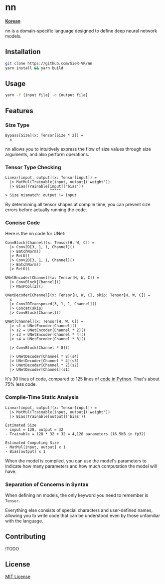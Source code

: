 # nn

[**Korean**](README-ko.md)

nn is a domain-specific language designed to define deep neural network models.

## Installation

```bash
git clone https://github.com/SieR-VR/nn
yarn install && yarn build
```

## Usage

```bash
yarn -f {input file} -o {output file}
```

## Features

### Size Type

```nn
Bypass[Size](x: Tensor[Size * 2]) =
  x
```

nn allows you to intuitively express the flow of size values through size arguments, and also perform operations.

### Tensor Type Checking

```nn
Linear[input, output](x: Tensor[input]) = 
  |> MatMul(Trainable[input, output]('weight'))
  |> Bias(Trainable[input]('bias'))
                    ^^^^^
> Size mismatch: output != input
```

By determining all tensor shapes at compile time, you can prevent size errors before actually running the code.

### Concise Code

Here is the nn code for UNet:

```nn
ConvBlock[Channel](x: Tensor[H, W, C]) =
  |> Conv2D[3, 1, 1, Channel]()
  |> BatchNorm()
  |> ReLU()
  |> Conv2D[3, 1, 1, Channel]()
  |> BatchNorm()
  |> ReLU()

UNetEncoder[Channel](x: Tensor[H, W, C]) =
  |> ConvBlock[Channel]()
  |> MaxPool[2]()

UNetDecoder[Channel](x: Tensor[H, W, C], skip: Tensor[H, W, C]) =
  x
  |> Conv2DTransposed[3, 1, 1, Channel]()
  |> Concat(skip)
  |> ConvBlock[Channel]()

UNet[Channel](x: Tensor[H, W, C]) =
  |> s1 = UNetEncoder[Channel]()
  |> s2 = UNetEncoder[Channel * 2]()
  |> s3 = UNetEncoder[Channel * 4]()
  |> s4 = UNetEncoder[Channel * 8]()
  
  |> ConvBlock[Channel * 8]()

  |> UNetDecoder[Channel * 8](s4)
  |> UNetDecoder[Channel * 4](s3)
  |> UNetDecoder[Channel * 2](s2)
  |> UNetDecoder[Channel](s1)
```

It's 30 lines of code, compared to 125 lines of [code in Python](https://github.com/milesial/Pytorch-UNet). That's about 75% less code.

### Compile-Time Static Analysis

```
Linear[input, output](x: Tensor[input]) = 
  |> MatMul(Trainable[input, output]('weight'))
  |> Bias(Trainable[output]('bias'))

Estimated Size
- input = 128, output = 32
- Trainable = 128 * 32 + 32 = 4,128 parameters (16.5KB in fp32)

Estimated Computing Size
- MatMul[input, output] x 1
- Bias[output] x 1 
```

When the model is compiled, you can use the model's parameters to indicate how many parameters and how much computation the model will have.

### Separation of Concerns in Syntax

When defining nn models, the only keyword you need to remember is `Tensor`.

Everything else consists of special characters and user-defined names, allowing you to write code that can be understood even by those unfamiliar with the language.

## Contributing

!TODO

## License

[MIT License](LICENSE)
